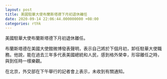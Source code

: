 ```yaml
---
layout: post
title: 美國駐華大使布蘭斯塔德下月初退休離任
date: 2020-09-14 22:06:44.000000000 +08:00
categories: rthk
---
```


美國駐華大使布蘭斯塔德下月初退休離任。

布蘭斯塔德在美國大使館微博發表聲明，表示自己將於下個月初，卸任駐華大使職務。他說，能在過去三年多代表美國總統和人民，感到格外榮幸，形容離任之時，與到任時一樣樂觀。

在北京，外交部在下午舉行的記者會上表示，未收到有關通知。
